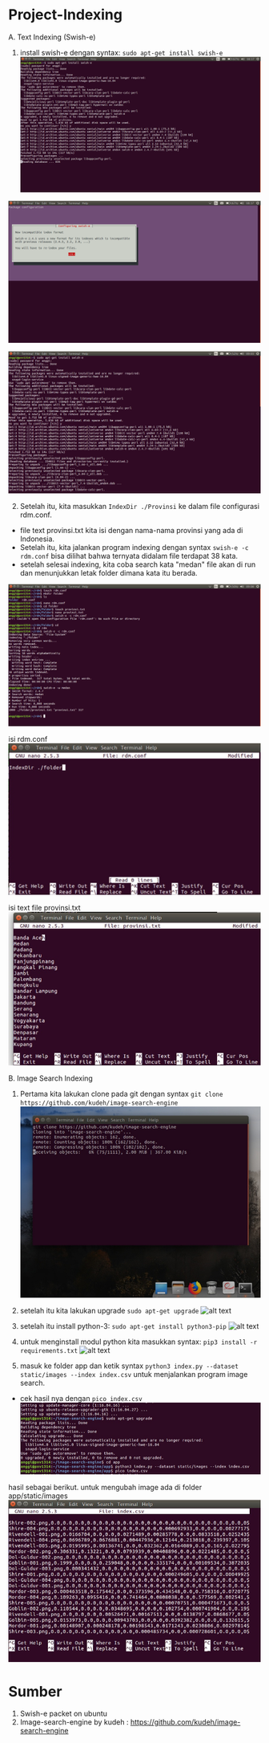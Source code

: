 # Project-Indexing

A. Text Indexing (Swish-e)

1. install swish-e dengan syntax: `sudo apt-get install swish-e`
![alt text](https://github.com/qarnara/Project-Indexing/blob/master/Screenshot/text1.png)

![alt text](https://github.com/qarnara/Project-Indexing/blob/master/Screenshot/text2.png)

![alt text](https://github.com/qarnara/Project-Indexing/blob/master/Screenshot/text3.png)

2. Setelah itu, kita masukkan `IndexDir ./Provinsi` ke dalam file configurasi rdm.conf. 
- file text provinsi.txt kita isi dengan nama-nama provinsi yang ada di Indonesia. 
- Setelah itu, kita jalankan program indexing dengan syntax `swish-e -c rdm.conf` bisa dilihat bahwa ternyata didalam file terdapat 38 kata. 
- setelah selesai indexing, kita coba search kata "medan" file akan di run dan menunjukkan letak folder dimana kata itu berada.

![alt text](https://github.com/qarnara/Project-Indexing/blob/master/Screenshot/text4.png)

isi rdm.conf
![alt text](https://github.com/qarnara/Project-Indexing/blob/master/Screenshot/text5.jpg)

isi text file provinsi.txt
![alt text](https://github.com/qarnara/Project-Indexing/blob/master/Screenshot/text6.jpg)



B. Image Search Indexing

1. Pertama kita lakukan clone pada git dengan syntax `git clone https://github.com/kudeh/image-search-engine`
![alt text](https://github.com/qarnara/Project-Indexing/blob/master/Screenshot/img1.jpg)

2. setelah itu kita lakukan upgrade `sudo apt-get upgrade`
![alt text](https://github.com/qarnara/Project-Indexing/blob/master/Screenshot/img2.jpg)

3. setelah itu install python-3: `sudo apt-get install python3-pip`
![alt text](https://github.com/qarnara/Project-Indexing/blob/master/Screenshot/img3.jpg)

4. untuk menginstall modul python kita masukkan syntax: `pip3 install -r requirements.txt`
![alt text](https://github.com/qarnara/Project-Indexing/blob/master/Screenshot/img4.jpg)

5. masuk ke folder app dan ketik syntax `python3 index.py --dataset static/images --index index.csv` untuk menjalankan program image search.
- cek hasil nya dengan `pico index.csv`
![alt text](https://github.com/qarnara/Project-Indexing/blob/master/Screenshot/img5.jpg)

hasil sebagai berikut. untuk mengubah image ada di folder app/static/images
![alt text](https://github.com/qarnara/Project-Indexing/blob/master/Screenshot/img6.jpg)

# Sumber
1. Swish-e packet on ubuntu
2. Image-search-engine by kudeh : https://github.com/kudeh/image-search-engine
